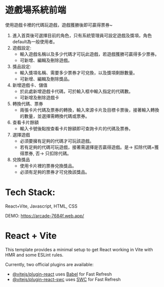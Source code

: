 
# 遊戲場系統前端

使用遊戲卡裡的代碼玩遊戲，遊戲獲勝後即可贏得票券~

1. 進入首頁後可選擇目前的角色，只有系統管理員可設定遊戲及獎項，角色default為一般使用者。
2. 遊戲設定:
	- 輸入遊戲名稱以及多少代碼才可玩此遊戲，若遊戲獲勝可贏得多少票券。
	- 可新增、編輯及刪除遊戲。
3. 獎品設定:
	- 輸入獎項名稱、需要多少票券才可兌換，以及獎項剩餘數量。
	- 可新增、編輯及刪除獎品。
4. 新增遊戲卡、儲值
	- 於此處新增遊戲卡代碼，可於輸入框中輸入指定的代碼數。
	- 可新增及刪除遊戲卡
5. 轉換代碼、票券
	- 兩張卡片代碼及票券的轉換，輸入來源卡片及目標卡票後，接著輸入轉換的數量，並選擇需轉換代碼或票券。
6. 查看卡片餘額
	- 輸入卡號後點按查看卡片餘額即可查詢卡片的代碼及票券。
7. 選擇遊戲
	- 必須要擁有足夠的代碼才可玩該遊戲。
	- 若有足夠的代碼可玩遊戲，接著需選擇是否贏得遊戲。是-> 扣除代碼+獲得票券, 否-> 只扣除代碼。
8. 兌換獎品
	- 使用卡片裡的票券兌換獎品。
	- 必須有足夠的票券才可兌換該獎品。


# Tech Stack: 
React+Vite, Javascript, HTML, CSS

DEMO: https://arcade-7684f.web.app/

# React + Vite

This template provides a minimal setup to get React working in Vite with HMR and some ESLint rules.

Currently, two official plugins are available:

- [@vitejs/plugin-react](https://github.com/vitejs/vite-plugin-react/blob/main/packages/plugin-react/README.md) uses [Babel](https://babeljs.io/) for Fast Refresh
- [@vitejs/plugin-react-swc](https://github.com/vitejs/vite-plugin-react-swc) uses [SWC](https://swc.rs/) for Fast Refresh




